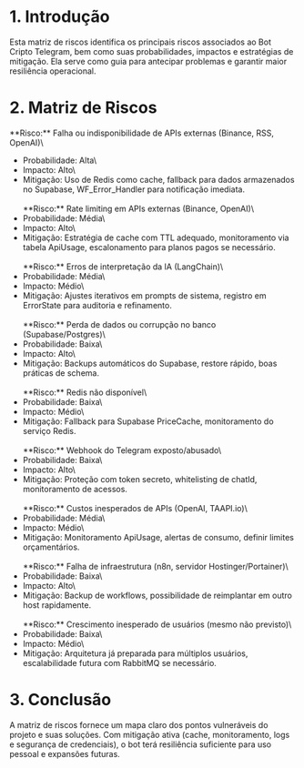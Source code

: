 # 1. Introdução

Esta matriz de riscos identifica os principais riscos associados ao Bot
Cripto Telegram, bem como suas probabilidades, impactos e estratégias de
mitigação. Ela serve como guia para antecipar problemas e garantir maior
resiliência operacional.

# 2. Matriz de Riscos

\*\*Risco:\*\* Falha ou indisponibilidade de APIs externas (Binance,
RSS, OpenAI)\
- Probabilidade: Alta\
- Impacto: Alto\
- Mitigação: Uso de Redis como cache, fallback para dados armazenados no
Supabase, WF_Error_Handler para notificação imediata.\
\
\*\*Risco:\*\* Rate limiting em APIs externas (Binance, OpenAI)\
- Probabilidade: Média\
- Impacto: Alto\
- Mitigação: Estratégia de cache com TTL adequado, monitoramento via
tabela ApiUsage, escalonamento para planos pagos se necessário.\
\
\*\*Risco:\*\* Erros de interpretação da IA (LangChain)\
- Probabilidade: Média\
- Impacto: Médio\
- Mitigação: Ajustes iterativos em prompts de sistema, registro em
ErrorState para auditoria e refinamento.\
\
\*\*Risco:\*\* Perda de dados ou corrupção no banco (Supabase/Postgres)\
- Probabilidade: Baixa\
- Impacto: Alto\
- Mitigação: Backups automáticos do Supabase, restore rápido, boas
práticas de schema.\
\
\*\*Risco:\*\* Redis não disponível\
- Probabilidade: Baixa\
- Impacto: Médio\
- Mitigação: Fallback para Supabase PriceCache, monitoramento do serviço
Redis.\
\
\*\*Risco:\*\* Webhook do Telegram exposto/abusado\
- Probabilidade: Baixa\
- Impacto: Alto\
- Mitigação: Proteção com token secreto, whitelisting de chatId,
monitoramento de acessos.\
\
\*\*Risco:\*\* Custos inesperados de APIs (OpenAI, TAAPI.io)\
- Probabilidade: Média\
- Impacto: Médio\
- Mitigação: Monitoramento ApiUsage, alertas de consumo, definir limites
orçamentários.\
\
\*\*Risco:\*\* Falha de infraestrutura (n8n, servidor
Hostinger/Portainer)\
- Probabilidade: Baixa\
- Impacto: Alto\
- Mitigação: Backup de workflows, possibilidade de reimplantar em outro
host rapidamente.\
\
\*\*Risco:\*\* Crescimento inesperado de usuários (mesmo não previsto)\
- Probabilidade: Baixa\
- Impacto: Médio\
- Mitigação: Arquitetura já preparada para múltiplos usuários,
escalabilidade futura com RabbitMQ se necessário.

# 3. Conclusão

A matriz de riscos fornece um mapa claro dos pontos vulneráveis do
projeto e suas soluções. Com mitigação ativa (cache, monitoramento, logs
e segurança de credenciais), o bot terá resiliência suficiente para uso
pessoal e expansões futuras.
